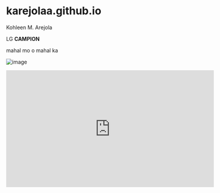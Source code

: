 # karejolaa.github.io
Kohleen M. Arejola

LG **CAMPION**

mahal mo o mahal ka 


![image](https://user-images.githubusercontent.com/122416209/212213969-0e31c5fd-285a-4d8f-a3f7-5af2c0b6ffac.png)

<iframe width="560" height="315" src="https://www.youtube.com/embed/jAp2Mainl0k" title="YouTube video player" frameborder="0" allow="accelerometer; autoplay; clipboard-write; encrypted-media; gyroscope; picture-in-picture; web-share" allowfullscreen></iframe>
